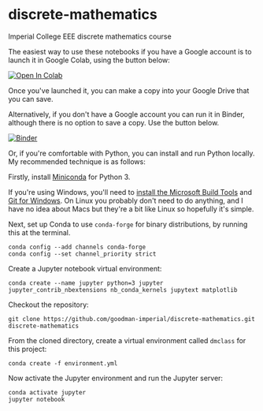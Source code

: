 # discrete-mathematics
Imperial College EEE discrete mathematics course

The easiest way to use these notebooks if you have a Google account is to launch it in Google Colab, using the button below:

[![Open In Colab](https://colab.research.google.com/assets/colab-badge.svg)](https://colab.research.google.com/github/goodman-imperial/discrete-mathematics)

Once you've launched it, you can make a copy into your Google Drive that you can save.

Alternatively, if you don't have a Google account you can run it in Binder, although there is no option to save a copy. Use the button below.

[![Binder](https://mybinder.org/badge_logo.svg)](https://mybinder.org/v2/gh/goodman-imperial/discrete-mathematics)

Or, if you're comfortable with Python, you can install and run Python locally. My recommended technique is as follows:

Firstly, install [Miniconda](https://docs.conda.io/en/latest/miniconda.html) for Python 3.

If you're using Windows, you'll need to
[install the Microsoft Build Tools](https://wiki.python.org/moin/WindowsCompilers#Compilers_Installation_and_configuration)
and [Git for Windows](https://git-scm.com/download/win). On Linux you probably don't need to do anything,
and I have no idea about Macs but they're a bit like Linux so hopefully it's simple.

Next, set up Conda to use ``conda-forge`` for binary distributions, by running this at the terminal.

```
conda config --add channels conda-forge 
conda config --set channel_priority strict
```

Create a Jupyter notebook virtual environment:

```
conda create --name jupyter python=3 jupyter jupyter_contrib_nbextensions nb_conda_kernels jupytext matplotlib
```

Checkout the repository:

```
git clone https://github.com/goodman-imperial/discrete-mathematics.git discrete-mathematics
```

From the cloned directory, create a virtual environment called ``dmclass`` for this project:

```
conda create -f environment.yml
```

Now activate the Jupyter environment and run the Jupyter server:

```
conda activate jupyter
jupyter notebook
```
